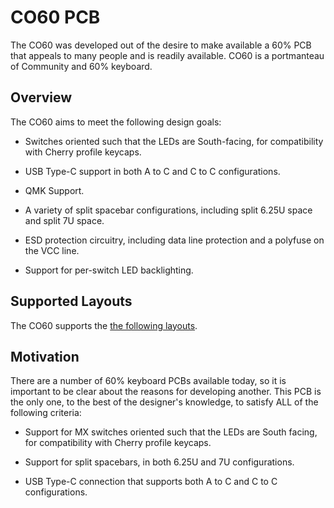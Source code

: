 # CO60 PCB

The CO60 was developed out of the desire to make available a 60% PCB
that appeals to many people and is readily available. CO60 is a
portmanteau of Community and 60% keyboard.

## Overview

The CO60 aims to meet the following design goals:

* Switches oriented such that the LEDs are South-facing, for
  compatibility with Cherry profile keycaps.

* USB Type-C support in both A to C and C to C configurations.

* QMK Support.

* A variety of split spacebar configurations, including split 6.25U
  space and split 7U space.

* ESD protection circuitry, including data line protection and a
  polyfuse on the VCC line.

* Support for per-switch LED backlighting.

## Supported Layouts

The CO60 supports the [the following layouts](http://www.keyboard-layout-editor.com/#/gists/b488496b3a71c8192113c07e298be340).

## Motivation

There are a number of 60% keyboard PCBs available today, so it is
important to be clear about the reasons for developing another. This
PCB is the only one, to the best of the designer's knowledge, to
satisfy ALL of the following criteria:

* Support for MX switches oriented such that the LEDs are South
  facing, for compatibility with Cherry profile keycaps.

* Support for split spacebars, in both 6.25U and 7U configurations.

* USB Type-C connection that supports both A to C and C to C
  configurations.

